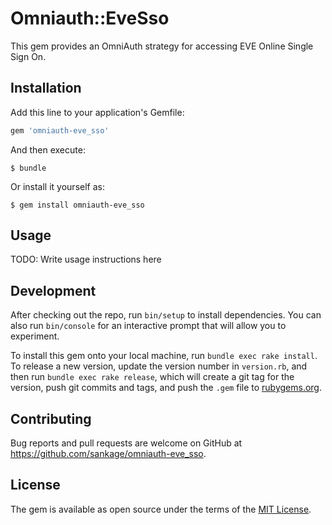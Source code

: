# Omniauth::EveSso

This gem provides an OmniAuth strategy for accessing EVE Online Single Sign On.

## Installation

Add this line to your application's Gemfile:

```ruby
gem 'omniauth-eve_sso'
```

And then execute:

    $ bundle

Or install it yourself as:

    $ gem install omniauth-eve_sso

## Usage

TODO: Write usage instructions here

## Development

After checking out the repo, run `bin/setup` to install dependencies. You can also run `bin/console` for an interactive prompt that will allow you to experiment.

To install this gem onto your local machine, run `bundle exec rake install`. To release a new version, update the version number in `version.rb`, and then run `bundle exec rake release`, which will create a git tag for the version, push git commits and tags, and push the `.gem` file to [rubygems.org](https://rubygems.org).

## Contributing

Bug reports and pull requests are welcome on GitHub at https://github.com/sankage/omniauth-eve_sso.


## License

The gem is available as open source under the terms of the [MIT License](http://opensource.org/licenses/MIT).
